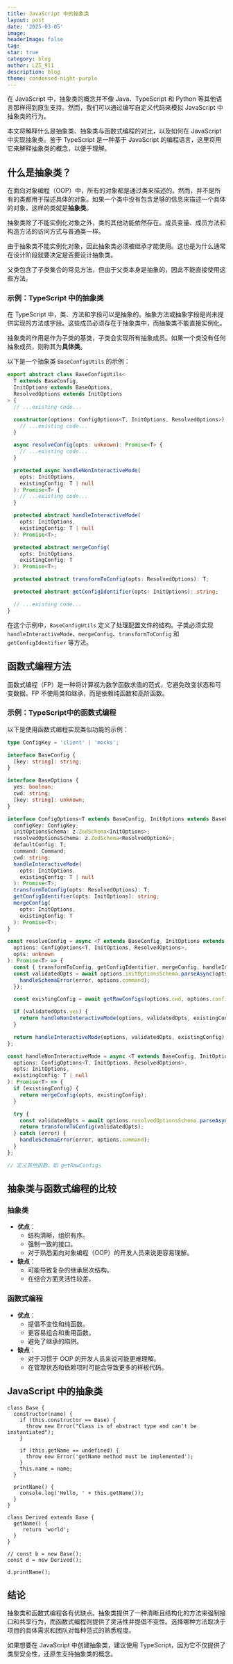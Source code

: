 ```yaml
---
title: JavaScript 中的抽象类
layout: post
date: '2025-03-05'
image:
headerImage: false
tag:
star: true
category: blog
author: LZS_911
description: blog
theme: condensed-night-purple
---
```


在 JavaScript 中，抽象类的概念并不像 Java、TypeScript 和 Python 等其他语言那样得到原生支持。然而，我们可以通过编写自定义代码来模拟 JavaScript 中抽象类的行为。

本文将解释什么是抽象类、抽象类与函数式编程的对比，以及如何在 JavaScript 中实现抽象类。鉴于 TypeScript 是一种基于 JavaScript 的编程语言，这里将用它来解释抽象类的概念，以便于理解。

## 什么是抽象类？

在面向对象编程（OOP）中，所有的对象都是通过类来描述的。然而，并不是所有的类都用于描述具体的对象。如果一个类中没有包含足够的信息来描述一个具体的对象，这样的类就是**抽象类**。

抽象类除了不能实例化对象之外，类的其他功能依然存在。成员变量、成员方法和构造方法的访问方式与普通类一样。

由于抽象类不能实例化对象，因此抽象类必须被继承才能使用。这也是为什么通常在设计阶段就要决定是否要设计抽象类。

父类包含了子类集合的常见方法，但由于父类本身是抽象的，因此不能直接使用这些方法。


### 示例：TypeScript 中的抽象类

在 TypeScript 中，类、方法和字段可以是抽象的。抽象方法或抽象字段是尚未提供实现的方法或字段。这些成员必须存在于抽象类中，而抽象类不能直接实例化。

抽象类的作用是作为子类的基类，子类会实现所有抽象成员。如果一个类没有任何抽象成员，则称其为**具体类**。

以下是一个抽象类 `BaseConfigUtils` 的示例：

```typescript
export abstract class BaseConfigUtils<
  T extends BaseConfig,
  InitOptions extends BaseOptions,
  ResolvedOptions extends InitOptions
> {
  // ...existing code...

  constructor(options: ConfigOptions<T, InitOptions, ResolvedOptions>) {
    // ...existing code...
  }

  async resolveConfig(opts: unknown): Promise<T> {
    // ...existing code...
  }

  protected async handleNonInteractiveMode(
    opts: InitOptions,
    existingConfig: T | null
  ): Promise<T> {
    // ...existing code...
  }

  protected abstract handleInteractiveMode(
    opts: InitOptions,
    existingConfig: T | null
  ): Promise<T>;

  protected abstract mergeConfig(
    opts: InitOptions,
    existingConfig: T
  ): Promise<T>;

  protected abstract transformToConfig(opts: ResolvedOptions): T;

  protected abstract getConfigIdentifier(opts: InitOptions): string;

  // ...existing code...
}
```

在这个示例中，`BaseConfigUtils` 定义了处理配置文件的结构。子类必须实现 `handleInteractiveMode`、`mergeConfig`、`transformToConfig` 和 `getConfigIdentifier` 等方法。

## 函数式编程方法

函数式编程（FP）是一种将计算视为数学函数求值的范式，它避免改变状态和可变数据。FP 不使用类和继承，而是依赖纯函数和高阶函数。

### 示例：TypeScript中的函数式编程

以下是使用函数式编程实现类似功能的示例：

```typescript
type ConfigKey = 'client' | 'mocks';

interface BaseConfig {
  [key: string]: string;
}

interface BaseOptions {
  yes: boolean;
  cwd: string;
  [key: string]: unknown;
}

interface ConfigOptions<T extends BaseConfig, InitOptions extends BaseOptions, ResolvedOptions extends InitOptions> {
  configKey: ConfigKey;
  initOptionsSchema: z.ZodSchema<InitOptions>;
  resolvedOptionsSchema: z.ZodSchema<ResolvedOptions>;
  defaultConfig: T;
  command: Command;
  cwd: string;
  handleInteractiveMode(
    opts: InitOptions,
    existingConfig: T | null
  ): Promise<T>;
  transformToConfig(opts: ResolvedOptions): T;
  getConfigIdentifier(opts: InitOptions): string;
  mergeConfig(
    opts: InitOptions,
    existingConfig: T
  ): Promise<T>;
}

const resolveConfig = async <T extends BaseConfig, InitOptions extends BaseOptions, ResolvedOptions extends InitOptions>(
  options: ConfigOptions<T, InitOptions, ResolvedOptions>,
  opts: unknown
): Promise<T> => {
  const { transformToConfig, getConfigIdentifier, mergeConfig, handleInteractiveMode } = options;
  const validatedOpts = await options.initOptionsSchema.parseAsync(opts).catch((error) => {
    handleSchemaError(error, options.command);
  });

  const existingConfig = await getRawConfigs(options.cwd, options.configKey, getConfigIdentifier(validatedOpts));

  if (validatedOpts.yes) {
    return handleNonInteractiveMode(options, validatedOpts, existingConfig);
  }

  return handleInteractiveMode(options, validatedOpts, existingConfig);
};

const handleNonInteractiveMode = async <T extends BaseConfig, InitOptions extends BaseOptions, ResolvedOptions extends InitOptions>(
  options: ConfigOptions<T, InitOptions, ResolvedOptions>,
  opts: InitOptions,
  existingConfig: T | null
): Promise<T> => {
  if (existingConfig) {
    return mergeConfig(opts, existingConfig);
  }

  try {
    const validatedOpts = await options.resolvedOptionsSchema.parseAsync(opts);
    return transformToConfig(validatedOpts);
  } catch (error) {
    handleSchemaError(error, options.command);
  }
};

// 定义其他函数，如 getRawConfigs
```

## 抽象类与函数式编程的比较

### 抽象类
- **优点**：
  - 结构清晰，组织有序。
  - 强制一致的接口。
  - 对于熟悉面向对象编程（OOP）的开发人员来说更容易理解。
- **缺点**：
  - 可能导致复杂的继承层次结构。
  - 在组合方面灵活性较差。

### 函数式编程
- **优点**：
  - 提倡不变性和纯函数。
  - 更容易组合和重用函数。
  - 避免了继承的陷阱。
- **缺点**：
  - 对于习惯于 OOP 的开发人员来说可能更难理解。
  - 在管理状态和依赖项时可能会导致更多的样板代码。
 
## JavaScript 中的抽象类

```
class Base {
  constructor(name) {
    if (this.constructor == Base) {
      throw new Error("Class is of abstract type and can't be instantiated");
    }

    if (this.getName == undefined) {
      throw new Error('getName method must be implemented');
    }
    this.name = name;
  }

  printName() {
    console.log('Hello, ' + this.getName());
  }
}

class Derived extends Base {
  getName() {
     return 'world';
  }
}

// const b = new Base();
const d = new Derived();

d.printName();
```

## 结论

抽象类和函数式编程各有优缺点。抽象类提供了一种清晰且结构化的方法来强制接口和共享行为，而函数式编程则提供了灵活性并提倡不变性。选择哪种方法取决于项目的具体需求和团队对每种范式的熟悉程度。

如果想要在 JavaScript 中创建抽象类，建议使用 TypeScript，因为它不仅提供了类型安全性，还原生支持抽象类的概念。
